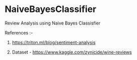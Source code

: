 # NaiveBayesClassifier
Review Analysis using Naive Bayes Classisfier

References :-

1. https://triton.ml/blog/sentiment-analysis

2. Dataset - https://www.kaggle.com/zynicide/wine-reviews
